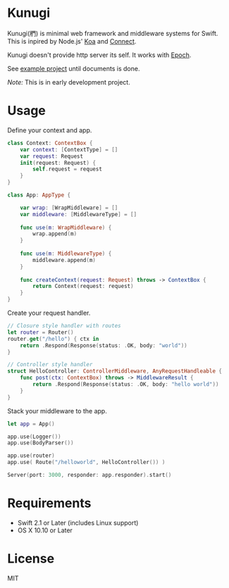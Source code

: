 # Kunugi

Kunugi(椚) is minimal web framework and middleware systems for Swift. This is inpired by Node.js' [Koa](http://koajs.com) and [Connect](https://github.com/senchalabs/connect).

Kunugi doesn't provide http server its self. It works with [Epoch](https://github.com/Zewo/Epoch).

See [example project](https://github.com/novi/todoapi-example/tree/experimental/todoapi/todoapi) until documents is done.

_Note:_ This is in early development project.

# Usage

Define your context and app.

```swift
class Context: ContextBox {
    var context: [ContextType] = []
    var request: Request
    init(request: Request) {
    	self.request = request
    }
}

class App: AppType {

    var wrap: [WrapMiddleware] = []
    var middleware: [MiddlewareType] = []
    
    func use(m: WrapMiddleware) {
        wrap.append(m)
    }
    
    func use(m: MiddlewareType) {
        middleware.append(m)
    }
    
    func createContext(request: Request) throws -> ContextBox {
        return Context(request: request)
    }
}

```

Create your request handler.

```swift
// Closure style handler with routes
let router = Router()
router.get("/hello") { ctx in
    return .Respond(Response(status: .OK, body: "world"))
}

// Controller style handler
struct HelloController: ControllerMiddleware, AnyRequestHandleable {
    func post(ctx: ContextBox) throws -> MiddlewareResult {
        return .Respond(Response(status: .OK, body: "hello world"))
    }
}

```

Stack your middleware to the app.

```swift
let app = App()

app.use(Logger())
app.use(BodyParser())

app.use(router)
app.use( Route("/helloworld", HelloController()) )

Server(port: 3000, responder: app.responder).start()
```

# Requirements

* Swift 2.1 or Later (includes Linux support)
* OS X 10.10 or Later


# License

MIT
